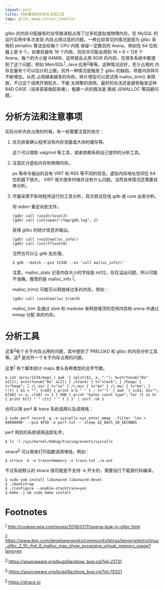 ```yaml
---
layout: post
title: 内存暴涨的分析方法和工具
tags: glibc,mmap,strace,jemalloc
---
```


glibc 的内存分配器有时会导致进程占用了过多的虚拟或物理内存。在 MySQL 的运行实例中多次发现
内存占用过高的问题。一种比较常见的情况是因为 glibc 采用的 ptmalloc 算法会给每个 CPU 内核
保留一定数目的 Arena，例如在 64 位机器上是 8 个。如果机器有 16 个内核，则总共可能会用到
16 \* 8 = 128 个 Arena。每个的大小是 64MiB，这样就会占用 8GiB 的内存。在很多系统中都遇
到了这个问题，例如 MemSQL<sup><a id="fnr.1" class="footref" href="#fn.1">1</a></sup>, Java 应用<sup><a id="fnr.2" class="footref" href="#fn.2">2</a></sup>等等。这种情况还好，至少占用的
内存总量有个可以估计的上限。另外一种情况是触发了 glibc 的缺陷，导致内存碎片不断增加，从而
占用越来越多的内存。碎片增加可以尝试用 malloc\_trim() 来释放，不过这个调用开销较大，不能
太频繁的调用。最好的办法还是避免触发这种 BAD CASE（说来容易做起来难），粗暴一点的搞法是
换成 JEMALLOC 等回避问题。


# 分析方法和注意事项

实际分析内存占用的时候，有一些需要注意的地方：

1.  优先排查确认程序没有内存泄露或大块的缓存等。
    
    这个可以借助 valgrind 等工具，或者依赖系统自己提供的分析工具。

2.  注意区分虚拟内存和物理内存。
    
    ps 等命令输出的会有 VIRT 和 RSS 等不同的信息。虚拟内存地址空间在 64 位机器下很大，
    VIRT 很大很多时候并没有什么问题。当然具体情况还需要具体分析。

3.  尽量采用不影响程序运行的工具分析，其次尝试在线 gdb 或 core 出来分析。
    
    将 stderr 重定向到文件。
    
        (gdb) call (void)close(2) 
        (gdb) call (int)open("/tmp/gdb.log", 2)
    
    获得 glibc 的统计信息并输出。
    
        (gdb) call (void)malloc_info()
        (gdb) call (int)fflush(0)
    
    当然也可以让 gdb 批处理。
    
        $ gdb --batch --pid 12345 --ex 'call malloc_info()'
    
    注意，malloc\_stats 记录内存大小的字段是 int32，存在溢出问题，所以可能不准确。推荐的是 
    malloc\_info <sup><a id="fnr.1.100" class="footref" href="#fn.1">1</a></sup>。
    
    malloc\_trim() 可能可以释放掉过多的内存，例如：
    
        (gdb) call (void)malloc_trim(0)   
    
    malloc\_trim 会通过 sbrk 和 madvise 来释放堆顶的空闲内存和 arena 中通过 mmap 分配
    来的内存。


# 分析工具

这里<sup><a id="fnr.3" class="footref" href="#fn.3">3</a></sup>有个关于内存占用的问题，其中提到了 PRELOAD 和 glibc 的内存分析工具等。这<sup><a id="fnr.4" class="footref" href="#fn.4">4</a></sup>
是另外一个关于内存占用的问题。

这里<sup><a id="fnr.1.100" class="footref" href="#fn.1">1</a></sup> 有个脚本统计 maps 里头各种类型的总字节数。

    $ cat /proc/1234/maps | awk '{ split($1, a, "-"); b=strtonum("0x" a[1]); e=strtonum("0x" a[2]) } /stack/ { t="stack"; } /heap/ { t="heap"; } /\.so/ { t="so" } /\.mu/ { t="mu" } /\.mo/ { t="mo"; }  (!t) { $1 = ""; t=$0} { print e-b " " t ; t=""}' | awk '{ s=$1; $1=""; b[$0] += s; c[$0] += 1 } END { print "bytes count type"; for (t in b) { print b[t] " " c[t] " " t } }' | sort -nk 1

也可以用 perf 来 trace 系统调用以及调用栈：

    $ sudo perf record -g -e syscalls:sys_enter_mmap --filter 'len > 60000000' --pid $PID -o perf.txt -- sleep $2_DAYS_IN_SECONDS

perf 用到的系统调用追踪名字。

    $ ls -l /sys/kernel/debug/tracing/events/syscalls

strace<sup><a id="fnr.5" class="footref" href="#fn.5">5</a></sup> 可以用来打印函数调用堆栈，例如：

    $ strace -k -e trace=%memory -o trace.txt ./a.out

不过系统默认的 strace 很可能是不支持 -k 开关的，需要自行下载源代码编译。

    $ sudo yum install libunwind libunwind-devel
    $ ./bootstrap
    $ ./configure --enable-stacktrace=yes
    $ make -j && sudo make install


# Footnotes

<sup><a id="fn.1" href="#fnr.1">1</a></sup> <http://codearcana.com/posts/2016/07/11/arena-leak-in-glibc.html>

<sup><a id="fn.2" href="#fnr.2">2</a></sup> <https://www.ibm.com/developerworks/community/blogs/kevgrig/entry/linux_glibc_2_10_rhel_6_malloc_may_show_excessive_virtual_memory_usage?lang=en>

<sup><a id="fn.3" href="#fnr.3">3</a></sup> <https://sourceware.org/bugzilla/show_bug.cgi?id=21731>

<sup><a id="fn.4" href="#fnr.4">4</a></sup> <https://sourceware.org/bugzilla/show_bug.cgi?id=15321>

<sup><a id="fn.5" href="#fnr.5">5</a></sup> <https://strace.io>
